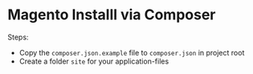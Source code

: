 # Magento Installl via Composer

Steps:
* Copy the `composer.json.example` file to `composer.json` in project root
* Create a folder `site` for your application-files
